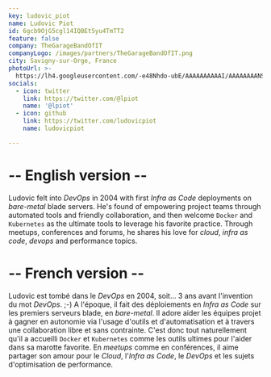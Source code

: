 ```yaml
---
key: ludovic_piot
name: Ludovic Piot
id: 6gcb9OjG5cgl14IQBEt5yu4TmTT2
feature: false
company: TheGarageBandOfIT
companyLogo: /images/partners/TheGarageBandOfIT.png
city: Savigny-sur-Orge, France
photoUrl: >-
  https://lh4.googleusercontent.com/-e48Nhdo-ubE/AAAAAAAAAAI/AAAAAAAANS0/iek18uwtDEw/photo.jpg
socials:
  - icon: twitter
    link: https://twitter.com/@lpiot
    name: '@lpiot'
  - icon: github
    link: https://twitter.com/ludovicpiot
    name: ludovicpiot

---
```


# -- English version --  
Ludovic felt into _DevOps_ in 2004 with first _Infra as Code_ deployments on _bare-metal_ blade servers. He's found of empowering project teams through automated tools and friendly collaboration, and then welcome `Docker` and `Kubernetes` as the ultimate tools to leverage his favorite practice. Through meetups, conferences and forums, he shares his love for _cloud_, _infra as code_, _devops_ and performance topics. 

# -- French version --  
Ludovic est tombé dans le _DevOps_ en 2004, soit… 3 ans avant l'invention du mot _DevOps_. ;-) A l'époque, il fait des déploiements en _Infra as Code_ sur les premiers serveurs blade, en _bare-metal_. Il adore aider les équipes projet à gagner en autonomie via l'usage d'outils et d'automatisation et à travers une collaboration libre et sans contrainte. C'est donc tout naturellement qu'il a accueilli `Docker` et `Kubernetes` comme les outils ultimes pour l'aider dans sa marotte favorite. En _meetups_ comme en conférences, il aime partager son amour pour le _Cloud_, l'_Infra as Code_, le _DevOps_ et les sujets d'optimisation de performance. 